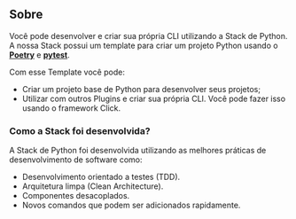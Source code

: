 
## **Sobre**
Você pode desenvolver e criar sua própria CLI utilizando a Stack de Python. 
A nossa Stack possui um template para criar um projeto Python usando o [**Poetry**](https://python-poetry.org/) e [**pytest**](https://docs.pytest.org/en/7.1.x/). 

Com esse Template você pode:
- Criar um projeto base de Python para desenvolver seus projetos;
- Utilizar com outros Plugins e criar sua própria CLI. Você pode fazer isso usando o framework Click.


### **Como a Stack foi desenvolvida?**
A Stack de Python foi desenvolvida utilizando as melhores práticas de desenvolvimento de software como: 

- Desenvolvimento orientado a testes (TDD).
- Arquitetura limpa (Clean Architecture).
- Componentes desacoplados.
- Novos comandos que podem ser adicionados rapidamente.